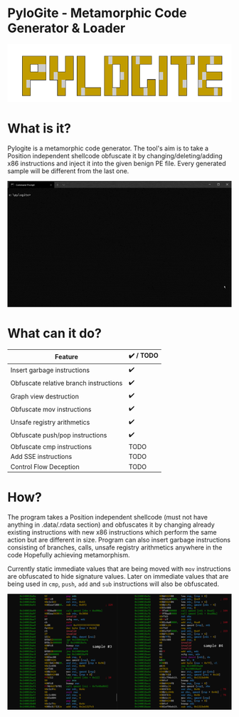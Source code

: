 # PyloGite - Metamorphic Code Generator &amp; Loader


![](png/pylogite.PNG)

# What is it?

Pylogite is a metamorphic code generator. The tool's aim is to take a Position independent shellcode obfuscate it by changing/deleting/adding x86 instructions and inject it into the given benign PE file. Every generated sample will be different from the last one.

![](png/pylogite.gif)

# What can it do?

| Feature  | :heavy_check_mark: / TODO |
| ------------- | ------------- |
| Insert garbage instructions  | :heavy_check_mark: |
| Obfuscate relative branch instructions  | :heavy_check_mark:  |
| Graph view destruction | :heavy_check_mark: |
| Obfuscate mov instructions  | :heavy_check_mark:  |
| Unsafe registry arithmetics | :heavy_check_mark: |
| Obfuscate push/pop instructions | :heavy_check_mark: |
| Obfuscate cmp instructions | TODO |
| Add SSE instructions | TODO |
| Control Flow Deception | TODO |

# How?

The program takes a Position independent shellcode (must not have anything in .data/.rdata section) and obfuscates it by changing already existing instructions with new x86 instructions which perform the same action but are different in size. Program can also insert garbage instructions consisting of branches, calls, unsafe registry arithmetics anywhere in the code Hopefully achieving metamorphism.

Currently static immediate values that are being moved with `mov` instructions are obfuscated to hide signature values. Later on immediate values that are being used in `cmp`, `push`, `add` and `sub` instructions will also be obfuscated.

![](png/pylogite_diff2.PNG)
